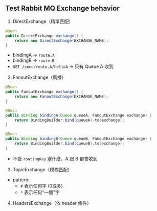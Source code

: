 ## Test Rabbit MQ Exchange behavior


1. DirectExchange（精準匹配）
```java
@Bean
public DirectExchange exchange() {
    return new DirectExchange(EXCHANGE_NAME);
}
```
- bindingA -> `route.A`
- bindingB -> `route.B`
- `GET /send/route.A/helloA` → 只有 Queue A 收到

2. FanoutExchange（廣播）
```java
@Bean
public FanoutExchange exchange() {
    return new FanoutExchange(EXCHANGE_NAME);
}

@Bean
public Binding bindingA(Queue queueA, FanoutExchange exchange) {
    return BindingBuilder.bind(queueA).to(exchange);
}

@Bean
public Binding bindingB(Queue queueB, FanoutExchange exchange) {
    return BindingBuilder.bind(queueB).to(exchange);
}
```
- 不管 `routingKey` 塞什麼，A 跟 B 都會收到

3. TopicExchange（模糊匹配）
- pattern:
  - `#` 表示任何字 (0或多)
  - `*` 表示任何"一個"字

4. HeadersExchange（依 header 條件）